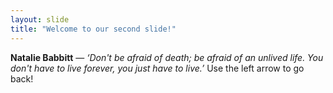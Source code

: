 ```yaml
---
layout: slide
title: "Welcome to our second slide!"
---
```

**Natalie Babbitt** — *‘Don't be afraid of death; be afraid of an unlived life. You don't have to live forever, you just have to live.’*
Use the left arrow to go back!
